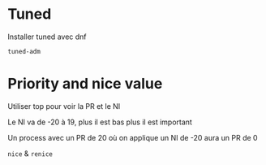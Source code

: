 # Tuned

Installer tuned avec dnf

`tuned-adm`

# Priority and nice value

Utiliser top pour voir la PR et le NI

Le NI va de -20 à 19, plus il est bas plus il est important

Un process avec un PR de 20 où on applique un NI de -20 aura un PR de 0

`nice` & `renice`